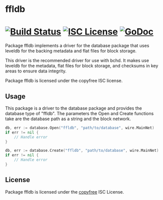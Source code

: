 ffldb
=====

[![Build Status](https://travis-ci.org/eager7/dogd.png?branch=master)](https://travis-ci.org/eager7/dogd)
[![ISC License](http://img.shields.io/badge/license-ISC-blue.svg)](http://copyfree.org)
[![GoDoc](https://godoc.org/github.com/eager7/dogd/database/ffldb?status.png)](http://godoc.org/github.com/eager7/dogd/database/ffldb)
=======

Package ffldb implements a driver for the database package that uses leveldb for
the backing metadata and flat files for block storage.

This driver is the recommended driver for use with bchd.  It makes use leveldb
for the metadata, flat files for block storage, and checksums in key areas to
ensure data integrity.

Package ffldb is licensed under the copyfree ISC license.

## Usage

This package is a driver to the database package and provides the database type
of "ffldb".  The parameters the Open and Create functions take are the
database path as a string and the block network.

```Go
db, err := database.Open("ffldb", "path/to/database", wire.MainNet)
if err != nil {
	// Handle error
}
```

```Go
db, err := database.Create("ffldb", "path/to/database", wire.MainNet)
if err != nil {
	// Handle error
}
```

## License

Package ffldb is licensed under the [copyfree](http://copyfree.org) ISC
License.
